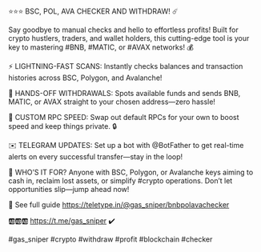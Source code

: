 ⭐⭐⭐ BSC, POL, AVA CHECKER AND WITHDRAW! ☄️

Say goodbye to manual checks and hello to effortless profits! Built for crypto hustlers, traders, and wallet holders, this cutting-edge tool is your key to mastering #BNB, #MATIC, or #AVAX networks! 💰

⚡️ LIGHTNING-FAST SCANS: Instantly checks balances and transaction histories across BSC, Polygon, and Avalanche! 

🚀 HANDS-OFF WITHDRAWALS: Spots available funds and sends BNB, MATIC, or AVAX straight to your chosen address—zero hassle! 

🔗 CUSTOM RPC SPEED: Swap out default RPCs for your own to boost speed and keep things private. 🔒

✉️ TELEGRAM UPDATES: Set up a bot with @BotFather to get real-time alerts on every successful transfer—stay in the loop! 

📱 WHO’S IT FOR? Anyone with BSC, Polygon, or Avalanche keys aiming to cash in, reclaim lost assets, or simplify #crypto operations. Don’t let opportunities slip—jump ahead now!

👀 See full guide https://teletype.in/@gas_sniper/bnbpolavachecker

🆎🆎🆎 https://t.me/gas_sniper ✔️

#gas_sniper #crypto #withdraw #profit #blockchain #checker
